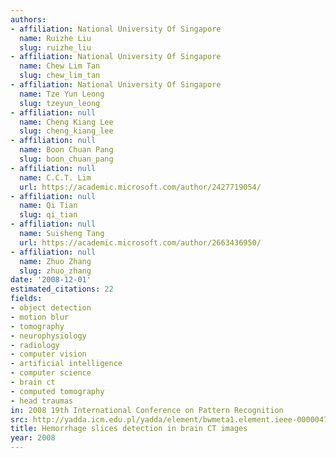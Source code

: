 ```yaml
---
authors:
- affiliation: National University Of Singapore
  name: Ruizhe Liu
  slug: ruizhe_liu
- affiliation: National University Of Singapore
  name: Chew Lim Tan
  slug: chew_lim_tan
- affiliation: National University Of Singapore
  name: Tze Yun Leong
  slug: tzeyun_leong
- affiliation: null
  name: Cheng Kiang Lee
  slug: cheng_kiang_lee
- affiliation: null
  name: Boon Chuan Pang
  slug: boon_chuan_pang
- affiliation: null
  name: C.C.T. Lim
  url: https://academic.microsoft.com/author/2427719054/
- affiliation: null
  name: Qi Tian
  slug: qi_tian
- affiliation: null
  name: Suisheng Tang
  url: https://academic.microsoft.com/author/2663436950/
- affiliation: null
  name: Zhuo Zhang
  slug: zhuo_zhang
date: '2008-12-01'
estimated_citations: 22
fields:
- object detection
- motion blur
- tomography
- neurophysiology
- radiology
- computer vision
- artificial intelligence
- computer science
- brain ct
- computed tomography
- head traumas
in: 2008 19th International Conference on Pattern Recognition
src: http://yadda.icm.edu.pl/yadda/element/bwmeta1.element.ieee-000004761745
title: Hemorrhage slices detection in brain CT images
year: 2008
---
```

